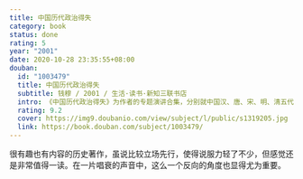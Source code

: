 ```yaml
---
title: 中国历代政治得失
category: book
status: done
rating: 5
year: "2001"
date: 2020-10-28 23:35:55+08:00
douban:
  id: "1003479"
  title: 中国历代政治得失
  subtitle: 钱穆 / 2001 / 生活·读书·新知三联书店
  intro: 《中国历代政治得失》为作者的专题演讲合集，分别就中国汉、唐、宋、明、清五代的政府组织、百官职权、考试监察、财经赋税、兵役义务等种种政治制度作了提要勾玄的概观与比照，叙述因革演变，指陈利害得失。既高屋建瓴地总括了中国历史与政治的精要大义，又点明了近现代国人对传统文化和精神的种种误解。言简意赅，语重心长，实不失为一部简明的“中国政治制度史”。
  rating: 9.2
  cover: https://img9.doubanio.com/view/subject/l/public/s1319205.jpg
  link: https://book.douban.com/subject/1003479/
---
```


很有趣也有内容的历史著作，虽说比较立场先行，使得说服力轻了不少，但感觉还是非常值得一读。在一片唱衰的声音中，这么一个反向的角度也显得尤为重要。
